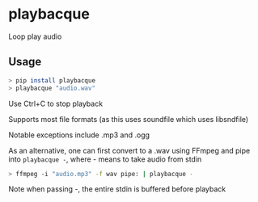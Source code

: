 # playbacque

Loop play audio

## Usage

```sh
> pip install playbacque
> playbacque "audio.wav"
```

Use Ctrl+C to stop playback

Supports most file formats (as this uses soundfile which uses libsndfile)

Notable exceptions include .mp3 and .ogg

As an alternative, one can first convert to a .wav using FFmpeg and pipe into
`playbacque -`, where - means to take audio from stdin

```sh
> ffmpeg -i "audio.mp3" -f wav pipe: | playbacque -
```

Note when passing -, the entire stdin is buffered before playback
